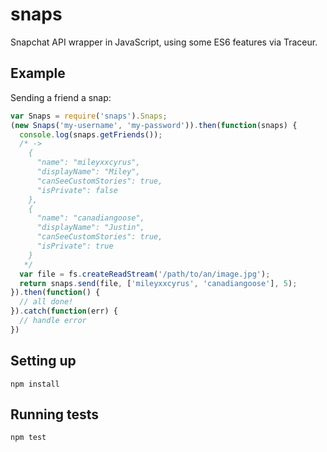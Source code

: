 snaps
=====

Snapchat API wrapper in JavaScript, using some ES6 features via Traceur.

## Example
Sending a friend a snap:
```javascript
var Snaps = require('snaps').Snaps;
(new Snaps('my-username', 'my-password')).then(function(snaps) {
  console.log(snaps.getFriends());
  /* ->
    {
      "name": "mileyxxcyrus",
      "displayName": "Miley",
      "canSeeCustomStories": true,
      "isPrivate": false
    },
    {
      "name": "canadiangoose",
      "displayName": "Justin",
      "canSeeCustomStories": true,
      "isPrivate": true
    }
   */
  var file = fs.createReadStream('/path/to/an/image.jpg');
  return snaps.send(file, ['mileyxxcyrus', 'canadiangoose'], 5);
}).then(function() {
  // all done!
}).catch(function(err) {
  // handle error
})
```

## Setting up

```
npm install
```

## Running tests

```
npm test
```
